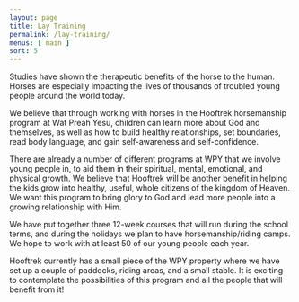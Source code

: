 ```yaml
---
layout: page
title: Lay Training
permalink: /lay-training/
menus: [ main ]
sort: 5
---
```


Studies have shown the therapeutic benefits of the horse to the human. Horses
are especially impacting the lives of thousands of troubled young people around
the world today.

We believe that through working with horses in the Hooftrek horsemanship program
at Wat Preah Yesu, children can learn more about God and themselves, as well as
how to build healthy relationships, set boundaries, read body language, and gain
self-awareness and self-confidence.

There are already a number of different programs at WPY that we involve young
people in, to aid them in their spiritual, mental, emotional, and physical
growth. We believe that Hooftrek will be another benefit in helping the kids
grow into healthy, useful, whole citizens of the kingdom of Heaven. We want this
program to bring glory to God and lead more people into a growing relationship
with Him.

We have put together three 12-week courses that will run during the school
terms, and during the holidays we plan to have horsemanship/riding camps. We
hope to work with at least 50 of our young people each year.

Hooftrek currently has a small piece of the WPY property where we have set up a
couple of paddocks, riding areas, and a small stable. It is exciting to
contemplate the possibilities of this program and all the people that will
benefit from it!
